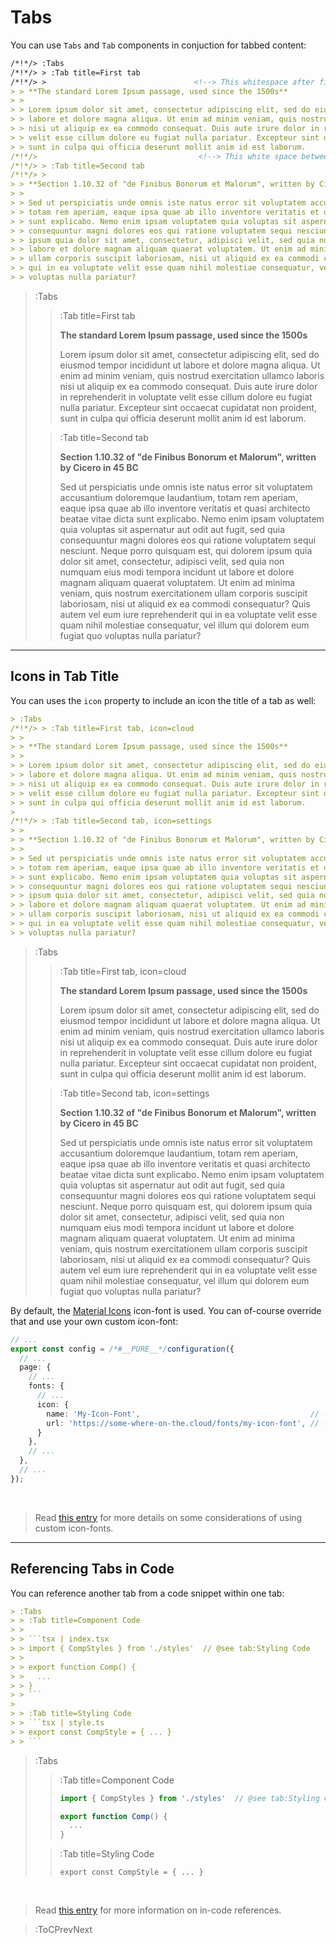# Tabs

You can use `Tabs` and `Tab` components in conjuction for tabbed content:

```md
/*!*/> :Tabs
/*!*/> > :Tab title=First tab
/*!*/> >                                 <!--> This whitespace after first line is important -->
> > **The standard Lorem Ipsum passage, used since the 1500s**
> > 
> > Lorem ipsum dolor sit amet, consectetur adipiscing elit, sed do eiusmod tempor incididunt ut 
> > labore et dolore magna aliqua. Ut enim ad minim veniam, quis nostrud exercitation ullamco laboris 
> > nisi ut aliquip ex ea commodo consequat. Duis aute irure dolor in reprehenderit in voluptate 
> > velit esse cillum dolore eu fugiat nulla pariatur. Excepteur sint occaecat cupidatat non proident, 
> > sunt in culpa qui officia deserunt mollit anim id est laborum.
/*!*/>                                    <!--> This white space between tabs is important -->
/*!*/> > :Tab title=Second tab
/*!*/> >
> > **Section 1.10.32 of "de Finibus Bonorum et Malorum", written by Cicero in 45 BC**
> > 
> > Sed ut perspiciatis unde omnis iste natus error sit voluptatem accusantium doloremque laudantium, 
> > totam rem aperiam, eaque ipsa quae ab illo inventore veritatis et quasi architecto beatae vitae dicta 
> > sunt explicabo. Nemo enim ipsam voluptatem quia voluptas sit aspernatur aut odit aut fugit, sed quia 
> > consequuntur magni dolores eos qui ratione voluptatem sequi nesciunt. Neque porro quisquam est, qui dolorem 
> > ipsum quia dolor sit amet, consectetur, adipisci velit, sed quia non numquam eius modi tempora incidunt ut 
> > labore et dolore magnam aliquam quaerat voluptatem. Ut enim ad minima veniam, quis nostrum exercitationem 
> > ullam corporis suscipit laboriosam, nisi ut aliquid ex ea commodi consequatur? Quis autem vel eum iure reprehenderit 
> > qui in ea voluptate velit esse quam nihil molestiae consequatur, vel illum qui dolorem eum fugiat quo 
> > voluptas nulla pariatur?
```

> :Tabs
> > :Tab title=First tab
> >
> > **The standard Lorem Ipsum passage, used since the 1500s**
> > 
> > Lorem ipsum dolor sit amet, consectetur adipiscing elit, sed do eiusmod tempor incididunt ut 
> > labore et dolore magna aliqua. Ut enim ad minim veniam, quis nostrud exercitation ullamco laboris 
> > nisi ut aliquip ex ea commodo consequat. Duis aute irure dolor in reprehenderit in voluptate 
> > velit esse cillum dolore eu fugiat nulla pariatur. Excepteur sint occaecat cupidatat non proident, 
> > sunt in culpa qui officia deserunt mollit anim id est laborum.
>
> > :Tab title=Second tab
> >
> > **Section 1.10.32 of "de Finibus Bonorum et Malorum", written by Cicero in 45 BC**
> > 
> > Sed ut perspiciatis unde omnis iste natus error sit voluptatem accusantium doloremque laudantium, 
> > totam rem aperiam, eaque ipsa quae ab illo inventore veritatis et quasi architecto beatae vitae dicta 
> > sunt explicabo. Nemo enim ipsam voluptatem quia voluptas sit aspernatur aut odit aut fugit, sed quia 
> > consequuntur magni dolores eos qui ratione voluptatem sequi nesciunt. Neque porro quisquam est, qui dolorem 
> > ipsum quia dolor sit amet, consectetur, adipisci velit, sed quia non numquam eius modi tempora incidunt ut 
> > labore et dolore magnam aliquam quaerat voluptatem. Ut enim ad minima veniam, quis nostrum exercitationem 
> > ullam corporis suscipit laboriosam, nisi ut aliquid ex ea commodi consequatur? Quis autem vel eum iure reprehenderit 
> > qui in ea voluptate velit esse quam nihil molestiae consequatur, vel illum qui dolorem eum fugiat quo 
> > voluptas nulla pariatur?

---

## Icons in Tab Title

You can uses the `icon` property to include an icon the title of a tab as well:

```md
> :Tabs
/*!*/> > :Tab title=First tab, icon=cloud
> >
> > **The standard Lorem Ipsum passage, used since the 1500s**
> > 
> > Lorem ipsum dolor sit amet, consectetur adipiscing elit, sed do eiusmod tempor incididunt ut 
> > labore et dolore magna aliqua. Ut enim ad minim veniam, quis nostrud exercitation ullamco laboris 
> > nisi ut aliquip ex ea commodo consequat. Duis aute irure dolor in reprehenderit in voluptate 
> > velit esse cillum dolore eu fugiat nulla pariatur. Excepteur sint occaecat cupidatat non proident, 
> > sunt in culpa qui officia deserunt mollit anim id est laborum.
>
/*!*/> > :Tab title=Second tab, icon=settings
> >
> > **Section 1.10.32 of "de Finibus Bonorum et Malorum", written by Cicero in 45 BC**
> > 
> > Sed ut perspiciatis unde omnis iste natus error sit voluptatem accusantium doloremque laudantium, 
> > totam rem aperiam, eaque ipsa quae ab illo inventore veritatis et quasi architecto beatae vitae dicta 
> > sunt explicabo. Nemo enim ipsam voluptatem quia voluptas sit aspernatur aut odit aut fugit, sed quia 
> > consequuntur magni dolores eos qui ratione voluptatem sequi nesciunt. Neque porro quisquam est, qui dolorem 
> > ipsum quia dolor sit amet, consectetur, adipisci velit, sed quia non numquam eius modi tempora incidunt ut 
> > labore et dolore magnam aliquam quaerat voluptatem. Ut enim ad minima veniam, quis nostrum exercitationem 
> > ullam corporis suscipit laboriosam, nisi ut aliquid ex ea commodi consequatur? Quis autem vel eum iure reprehenderit 
> > qui in ea voluptate velit esse quam nihil molestiae consequatur, vel illum qui dolorem eum fugiat quo 
> > voluptas nulla pariatur?
```

> :Tabs
> > :Tab title=First tab, icon=cloud
> >
> > **The standard Lorem Ipsum passage, used since the 1500s**
> > 
> > Lorem ipsum dolor sit amet, consectetur adipiscing elit, sed do eiusmod tempor incididunt ut 
> > labore et dolore magna aliqua. Ut enim ad minim veniam, quis nostrud exercitation ullamco laboris 
> > nisi ut aliquip ex ea commodo consequat. Duis aute irure dolor in reprehenderit in voluptate 
> > velit esse cillum dolore eu fugiat nulla pariatur. Excepteur sint occaecat cupidatat non proident, 
> > sunt in culpa qui officia deserunt mollit anim id est laborum.
>
> > :Tab title=Second tab, icon=settings
> >
> > **Section 1.10.32 of "de Finibus Bonorum et Malorum", written by Cicero in 45 BC**
> > 
> > Sed ut perspiciatis unde omnis iste natus error sit voluptatem accusantium doloremque laudantium, 
> > totam rem aperiam, eaque ipsa quae ab illo inventore veritatis et quasi architecto beatae vitae dicta 
> > sunt explicabo. Nemo enim ipsam voluptatem quia voluptas sit aspernatur aut odit aut fugit, sed quia 
> > consequuntur magni dolores eos qui ratione voluptatem sequi nesciunt. Neque porro quisquam est, qui dolorem 
> > ipsum quia dolor sit amet, consectetur, adipisci velit, sed quia non numquam eius modi tempora incidunt ut 
> > labore et dolore magnam aliquam quaerat voluptatem. Ut enim ad minima veniam, quis nostrum exercitationem 
> > ullam corporis suscipit laboriosam, nisi ut aliquid ex ea commodi consequatur? Quis autem vel eum iure reprehenderit 
> > qui in ea voluptate velit esse quam nihil molestiae consequatur, vel illum qui dolorem eum fugiat quo 
> > voluptas nulla pariatur?

By default, the [Material Icons](https://material.io/resources/icons/?style=baseline) icon-font
is used. You can of-course override that and use your own custom icon-font:

```ts | .codedoc/config.ts
// ...
export const config = /*#__PURE__*/configuration({
  // ...
  page: {
    // ...
    fonts: {
      // ...
      icon: {
        name: 'My-Icon-Font',                                      // --> name of the icon-font
        url: 'https://some-where-on-the.cloud/fonts/my-icon-font', // --> the URL of the icon-font
      }
    },
    // ...
  },
  // ...
});
```

<br>

> Read [this entry](/docs/markdown/buttons#copy-button) for more details on some considerations
> of using custom icon-fonts.

---

## Referencing Tabs in Code

You can reference another tab from a code snippet within one tab:

````md
> :Tabs
> > :Tab title=Component Code
> >
> > ```tsx | index.tsx
> > import { CompStyles } from './styles'  // @see tab:Styling Code
> >
> > export function Comp() {
> >   ... 
> > }
> > ```
>
> > :Tab title=Styling Code
> > ```tsx | style.ts
> > export const CompStyle = { ... }
> > ```
````

> :Tabs
> > :Tab title=Component Code
> >
> > ```ts | index.ts
> > import { CompStyles } from './styles'  // @see tab:Styling Code
> >
> > export function Comp() {
> >   ...
> > }
> > ```
>
> > :Tab title=Styling Code
> > ```tsx | style.ts
> > export const CompStyle = { ... }
> > ```

<br>

> Read [this entry](/docs/code/refs) for more information on in-code references.

> :ToCPrevNext